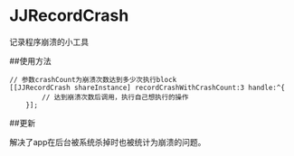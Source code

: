 # JJRecordCrash
记录程序崩溃的小工具


##使用方法
```
// 参数crashCount为崩溃次数达到多少次执行block
[[JJRecordCrash shareInstance] recordCrashWithCrashCount:3 handle:^{
        // 达到崩溃次数后调用，执行自己想执行的操作
    }];
```

##更新

解决了app在后台被系统杀掉时也被统计为崩溃的问题。


